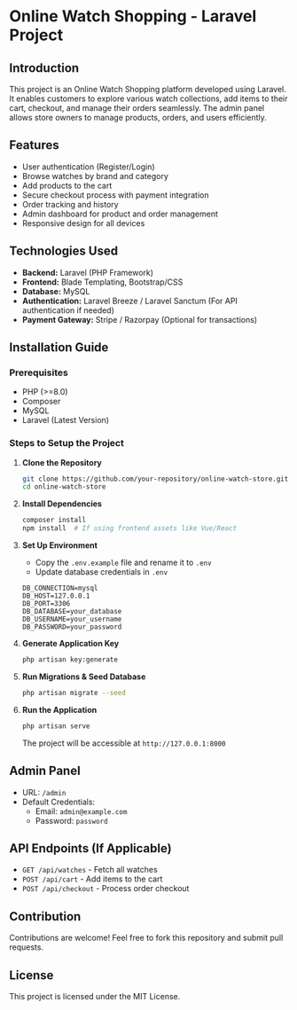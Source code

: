 # Online Watch Shopping - Laravel Project

## Introduction
This project is an Online Watch Shopping platform developed using Laravel. It enables customers to explore various watch collections, add items to their cart, checkout, and manage their orders seamlessly. The admin panel allows store owners to manage products, orders, and users efficiently.

## Features
- User authentication (Register/Login)
- Browse watches by brand and category
- Add products to the cart
- Secure checkout process with payment integration
- Order tracking and history
- Admin dashboard for product and order management
- Responsive design for all devices

## Technologies Used
- **Backend:** Laravel (PHP Framework)
- **Frontend:** Blade Templating, Bootstrap/CSS
- **Database:** MySQL
- **Authentication:** Laravel Breeze / Laravel Sanctum (For API authentication if needed)
- **Payment Gateway:** Stripe / Razorpay (Optional for transactions)

## Installation Guide

### Prerequisites
- PHP (>=8.0)
- Composer
- MySQL
- Laravel (Latest Version)

### Steps to Setup the Project
1. **Clone the Repository**
   ```sh
   git clone https://github.com/your-repository/online-watch-store.git
   cd online-watch-store
   ```

2. **Install Dependencies**
   ```sh
   composer install
   npm install  # If using frontend assets like Vue/React
   ```

3. **Set Up Environment**
   - Copy the `.env.example` file and rename it to `.env`
   - Update database credentials in `.env`
   ```env
   DB_CONNECTION=mysql
   DB_HOST=127.0.0.1
   DB_PORT=3306
   DB_DATABASE=your_database
   DB_USERNAME=your_username
   DB_PASSWORD=your_password
   ```

4. **Generate Application Key**
   ```sh
   php artisan key:generate
   ```

5. **Run Migrations & Seed Database**
   ```sh
   php artisan migrate --seed
   ```

6. **Run the Application**
   ```sh
   php artisan serve
   ```
   The project will be accessible at `http://127.0.0.1:8000`

## Admin Panel
- URL: `/admin`
- Default Credentials:
  - Email: `admin@example.com`
  - Password: `password`

## API Endpoints (If Applicable)
- `GET /api/watches` - Fetch all watches
- `POST /api/cart` - Add items to the cart
- `POST /api/checkout` - Process order checkout

## Contribution
Contributions are welcome! Feel free to fork this repository and submit pull requests.

## License
This project is licensed under the MIT License.

